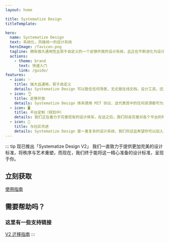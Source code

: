 ```yaml
---
layout: home

title: Systematize Design
titleTemplate: 

hero:
  name: Systematize Design
  text: 系统化，风格统一的设计系统
  heroImage: /favicon.png
  tagline: 拥有强大通用性且易于自定义的一个足够开放的设计系统，且正在不断进化为设计生态
  actions:
    - theme: brand
      text: 快速入门
      link: /guide/
features:
  - icon: ✨
    title: 强大且通用，易于自定义
    details: Systematize Design 可以胜任任何场景，无论是在线文档，设计工具，还是管理后台，都可让你如鱼得水的开始设计工作，而这会带来引人入胜的体验。我们提供了许多方式来为 Systematize Design 附上属于您的特征，例如「主题色卡」，「圆角变化标准」，合理利用这些工具，可快速使 Systematize Design 加入您的设计风格中。
  - icon: 👌
    title: 足够开放
    details: Systematize Design 体系使用 MIT 协议，这代表其中的任何资源都可为您所用，只需要遵守 MIT 协议，便无需担心版权问题。
  - icon: 🖥️
    title: 平台定制（规划中）
    details: 我们正在着力于完善现有的设计体系，在这之后，我们将会完善对各个平台的特殊异化设计，帮助设计师，用户，开发者找到属于本机平台的美化和效率.
  - icon: 🥰
    title: 与社区共进
    details: Systematize Design 是一套复杂的设计系统，我们欢迎且希望你可以加入其中，帮助我们完善它，并使其付诸实践，因此，我们需要你，无论是作为「深度合伙人」，又或者只是单纯的 Systematize Design 社区成员，都可加入我们，帮助 Systematize Design 变得更好。
---
```


::: tip 现已推出「Systematize Design V2」
我们一直致力于提供更加完美的设计标准，将秩序与艺术重塑，而现在，我们终于能将这一精心准备的设计标准，呈现于你。


## 立刻获取
[使用指南](/guide/)


## 需要帮助吗？
### 这里有一些支持链接


[V2 迁移指南](/design/updatetov2)
:::